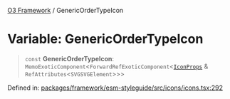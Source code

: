 [O3 Framework](../API.md) / GenericOrderTypeIcon

# Variable: GenericOrderTypeIcon

> `const` **GenericOrderTypeIcon**: `MemoExoticComponent`\<`ForwardRefExoticComponent`\<[`IconProps`](../type-aliases/IconProps.md) & `RefAttributes`\<`SVGSVGElement`\>\>\>

Defined in: [packages/framework/esm-styleguide/src/icons/icons.tsx:292](https://github.com/habeshabro/openmrs-esm-core/blob/main/packages/framework/esm-styleguide/src/icons/icons.tsx#L292)
